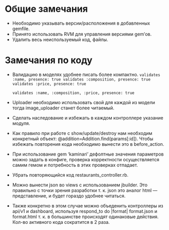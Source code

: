# Общие замечания
- Необходимо указывать версии/расположения в добавленных gemfile.
- Принято использовать RVM для управления версиями gem’ов.
- Удалить весь неиспользуемый код, файлы.

# Замечания по коду
- Валидацию в моделях удобнее писать более компактно.
  `validates :name, presence: true
	  validates :composition, presence: true
	  validates :price, presence: true`

  `validates :name, :composition, :price, presence: true`

- Uploader необходимо использовать свой для каждой из модели тогда image_uploader станет более читаемый.
- Сделать наследование и избежать в каждом контроллере указание модуля.
- Как правило при работе с show/update/destroy нам необходим конкретный объект: @addition=Addition.find(params[:id]). Чтобы избежать повторения кода необходимо вынести это в before_action.
- При использование gem ‘kaminari’ дефолтные значения параметров можно задать в конфиге, проверка корректности осуществляется самим гемом и потребность в этих проверках отпадает.
- Убрать повторяющийся код restaurants_controller.rb.
- Можно вынести json во views с использованием jbuilder. Это правильно с точки зрения разработки т. к. json это аналог html — представление, и будет гораздо удобнее читаться.
- Также конкретно в этом случае можно объеденить контроллеры из api/v1 и dashboard, используя respond_to do |format| format.json и format.html  т. к. в большинстве происходят одинаковые действия. Кол-во активного кода сократится в 2 раза.
